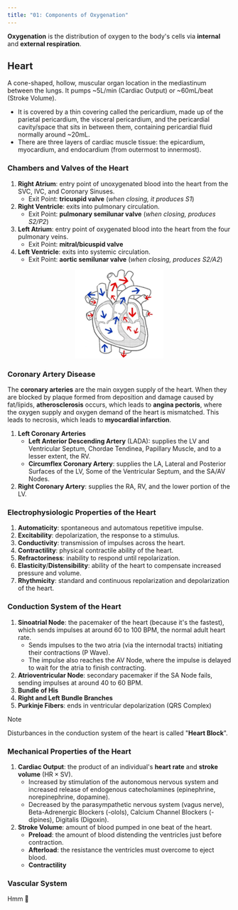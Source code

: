 ```yaml
---
title: "01: Components of Oxygenation"
---
```

**Oxygenation** is the distribution of oxygen to the body's cells via **internal** and **external respiration**.

## Heart
A cone-shaped, hollow, muscular organ location in the mediastinum between the lungs. It pumps ~5L/min (Cardiac Output) or ~60mL/beat (Stroke Volume).
- It is covered by a thin covering called the pericardium, made up of the parietal pericardium, the visceral pericardium, and the pericardial cavity/space that sits in between them, containing pericardial fluid normally around ~20mL.
- There are three layers of cardiac muscle tissue: the epicardium, myocardium, and endocardium (from outermost to innermost).

### Chambers and Valves of the Heart
1. **Right Atrium**: entry point of unoxygenated blood into the heart from the SVC, IVC, and Coronary Sinuses.
	- Exit Point: **tricuspid valve** (*when closing, it produces S1*)
2. **Right Ventricle**: exits into pulmonary circulation.
	- Exit Point: **pulmonary semilunar valve** (*when closing, produces S2/P2*)
3. **Left Atrium**: entry point of oxygenated blood into the heart from the four pulmonary veins.
	- Exit Point: **mitral/bicuspid valve** 
4. **Left Ventricle**: exits into systemic circulation.
	- Exit Point: **aortic semilunar valve** (*when closing, produces S2/A2*)

<center><img src="../attachments/heart.png" width="200px" height="200px"></center>

### Coronary Artery Disease
The **coronary arteries** are the main oxygen supply of the heart. When they are blocked by plaque formed from deposition and damage caused by fat/lipids, **atherosclerosis** occurs, which leads to **angina pectoris**, where the oxygen supply and oxygen demand of the heart is mismatched. This leads to necrosis, which leads to **myocardial infarction**.

1. **Left Coronary Arteries**
	- **Left Anterior Descending Artery** (LADA): supplies the LV and Ventricular Septum, Chordae Tendinea, Papillary Muscle, and to a lesser extent, the RV.
	- **Circumflex Coronary Artery**: supplies the LA, Lateral and Posterior Surfaces of the LV, Some of the Ventricular Septum, and the SA/AV Nodes.
2. **Right Coronary Artery**: supplies the RA, RV, and the lower portion of the LV.

### Electrophysiologic Properties of the Heart
1. **Automaticity**: spontaneous and automatous repetitive impulse.
2. **Excitability**: depolarization, the response to a stimulus.
3. **Conductivity**: transmission of impulses across the heart.
4. **Contractility**: physical contractile ability of the heart.
5. **Refractoriness**: inability to respond until repolarization.
6. **Elasticity**/**Distensibility**: ability of the heart to compensate increased pressure and volume.
7. **Rhythmicity**: standard and continuous repolarization and depolarization of the heart.

### Conduction System of the Heart
1. **Sinoatrial Node**: the pacemaker of the heart (because it's the fastest), which sends impulses at around 60 to 100 BPM, the normal adult heart rate.
	- Sends impulses to the two atria (via the internodal tracts) initiating their contractions (P Wave).
	- The impulse also reaches the AV Node, where the impulse is delayed to wait for the atria to finish contracting.
2. **Atrioventricular Node**: secondary pacemaker if the SA Node fails, sending impulses at around 40 to 60 BPM.
3. **Bundle of His** 
4. **Right and Left Bundle Branches**
5. **Purkinje Fibers**: ends in ventricular depolarization (QRS Complex)

> [!NOTE]
> Disturbances in the conduction system of the heart is called "**Heart Block**".

### Mechanical Properties of the Heart
1. **Cardiac Output**: the product of an individual's **heart rate** and **stroke volume** ($\text{HR}\times\text{SV}$).
	- Increased by stimulation of the autonomous nervous system and increased release of endogenous catecholamines (epinephrine, norepinephrine, dopamine).
	- Decreased by the parasympathetic nervous system (vagus nerve), Beta-Adrenergic Blockers (-olols), Calcium Channel Blockers (-dipines), Digitalis (Digoxin).
2. **Stroke Volume**: amount of blood pumped in one beat of the heart.
	- **Preload**: the amount of blood distending the ventricles just before contraction.
	- **Afterload**: the resistance the ventricles must overcome to eject blood.
	- **Contractility**

### Vascular System
Hmm 🤔